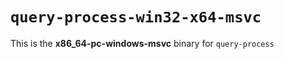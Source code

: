 # `query-process-win32-x64-msvc`

This is the **x86_64-pc-windows-msvc** binary for `query-process`

